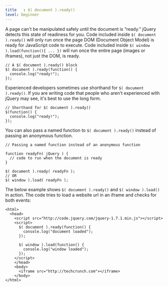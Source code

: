 ```yaml
---
title   : $( document ).ready()
level: beginner
---
```


A page can't be manipulated safely until the document is “ready.” jQuery detects this state of readiness for you. Code included inside `$( document ).ready()` will only run once the page DOM (Document Object Model) is ready for JavaScript code to execute. Code included inside `$( window ).load(function(){ ... })` will run once the entire page (images or iframes), not just the DOM, is ready.

```
// A $( document ).ready() block
$( document ).ready(function() {
  console.log("ready!");
});
```

Experienced developers sometimes use shorthand for `$( document ).ready()`. If you are writing code that people who aren't experienced with jQuery may see, it's best to use the long form.

```
// Shorthand for $( document ).ready()
$(function() {
  console.log("ready!");
});
```

You can also pass a named function to `$( document ).ready()` instead of passing an anonymous function.

```
// Passing a named function instead of an anonymous function

function readyFn( jQuery ) {
  // code to run when the document is ready
}

$( document ).ready( readyFn );
// OR
$( window ).load( readyFn );
```

The below example shows `$( document ).ready()` and `$( window ).load()` in action. The code tries to load a website url in an iframe and checks for both events:
```
<html>
  <head>
    <script src="http://code.jquery.com/jquery-1.7.1.min.js"></script>
    <script>
      $( document ).ready(function() {
        console.log("document loaded");
      });

      $( window ).load(function() {
        console.log("window loaded");
      });
    </script>
    </head>
    <body>
      <iframe src="http://techcrunch.com"></iframe>
    </body>
</html>
```
